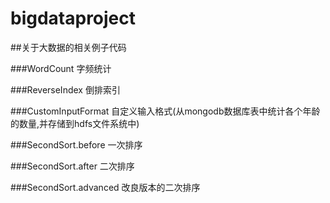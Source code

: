 # bigdataproject
##关于大数据的相关例子代码

###WordCount 字频统计

###ReverseIndex 倒排索引

###CustomInputFormat 自定义输入格式(从mongodb数据库表中统计各个年龄的数量,并存储到hdfs文件系统中)

###SecondSort.before 一次排序

###SecondSort.after 二次排序

###SecondSort.advanced 改良版本的二次排序





